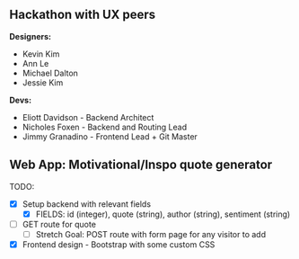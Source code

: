 ## Hackathon with UX peers

**Designers:**
* Kevin Kim
* Ann Le
* Michael Dalton
* Jessie Kim

**Devs:**
* Eliott Davidson - Backend Architect
* Nicholes Foxen - Backend and Routing Lead
* Jimmy Granadino - Frontend Lead + Git Master

## Web App: Motivational/Inspo quote generator

TODO:
- [x] Setup backend with relevant fields
    - [x] FIELDS: id (integer), quote (string), author (string), sentiment (string)
- [ ] GET route for quote
    - [ ] Stretch Goal: POST route with form page for any visitor to add 
- [x] Frontend design - Bootstrap with some custom CSS
